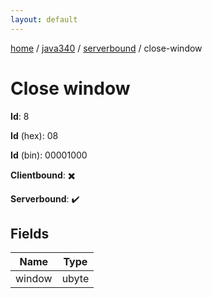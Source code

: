 ```yaml
---
layout: default
---
```


[home](/)  /  [java340](/protocol/java340)  /  [serverbound](/protocol/java340/serverbound)  /  close-window

# Close window

**Id**: 8

**Id** (hex): 08

**Id** (bin): 00001000

**Clientbound**: ✖️

**Serverbound**: ✔️

## Fields

Name | Type
---|---
window | ubyte
